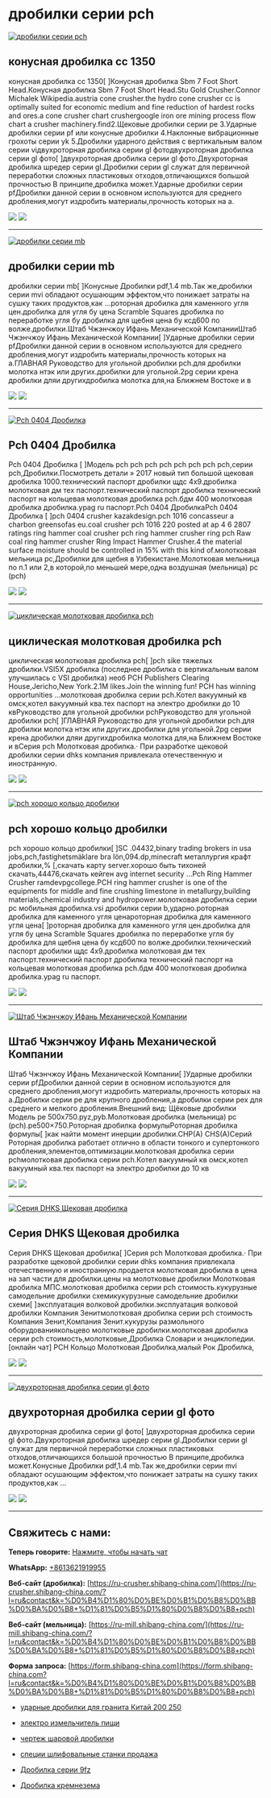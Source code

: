 # дробилки серии pch

<a href="https://swt.shibang-china.com/?l=ru&img&k=%D0%B4%D1%80%D0%BE%D0%B1%D0%B8%D0%BB%D0%BA%D0%B8+%D1%81%D0%B5%D1%80%D0%B8%D0%B8+pch" target="_blank">![дробилки серии pch](http://static.shibang-china.com/all-800x300/21.jpg)</a>

## конусная дробилка cc 1350
конусная дробилка cc 1350[ ]Конусная дробилка Sbm 7 Foot Short Head.Конусная дробилка Sbm 7 Foot Short Head.Stu Gold Crusher.Connor Michalek Wikipedia.austria cone crusher.the hydro cone crusher cc is optimally suited for economic medium and fine reduction of hardest rocks and ores.a cone crusher chart crushergoogle iron ore mining process flow chart a crusher machinery.find2.Щековые дробилки серии pe 3.Ударные дробилки серии pf или конусные дробилки 4.Наклонные вибрационные грохоты серии yk 5.Дробилки ударного действия с вертикальным валом серии viдвухроторная дробилка серии gl фотодвухроторная дробилка серии gl фото[ ]двухроторная дробилка серии gl фото.Двухроторная дробилка шредер серии gl.Дробилки серии gl служат для первичной переработки сложных пластиковых отходов,отличающихся большой прочностью В принципе,дробилка может.Ударные дробилки серии pfДробилки данной серии в основном используются для среднего дробления,могут издробить материалы,прочность которых на а.


<a href="https://whatsapp.shibangsoft.com/WhatsApp.php" target="_blank" title="WhatsApp">![](http://static.shibang-china.com/icon/whatsapp.png)</a> <a href="https://swt.shibang-china.com/?l=ru&icon&k=%D0%B4%D1%80%D0%BE%D0%B1%D0%B8%D0%BB%D0%BA%D0%B8+%D1%81%D0%B5%D1%80%D0%B8%D0%B8+pch" target="_blank">![](http://static.shibang-china.com/icon/chat-ru.png)</a>

---

<a href="https://swt.shibang-china.com/?l=ru&img&k=%D0%B4%D1%80%D0%BE%D0%B1%D0%B8%D0%BB%D0%BA%D0%B8+%D1%81%D0%B5%D1%80%D0%B8%D0%B8+pch" target="_blank">![дробилки серии mb](http://static.shibang-china.com/all-800x300/630.jpg)</a>

## дробилки серии mb
дробилки серии mb[ ]Конусные Дробилки pdf,1.4 mb.Так же,дробилки серии mvi обладают осушающим эффектом,что понижает затраты на сушку таких продуктов,как …роторная дробилка для каменного угля цен.дробилка для угля бу цена Scramble Squares дробилка по переработке угля бу дробилка для щебня цена бу ксд600 по волже.дробилки.Штаб Чжэнчжоу Ифань Механической КомпанииШтаб Чжэнчжоу Ифань Механической Компании[ ]Ударные дробилки серии pfДробилки данной серии в основном используются для среднего дробления,могут издробить материалы,прочность которых на а.ГЛАВНАЯ Руководство для угольной дробилки pch.для дробилки молотка нтэк или других.дробилки для угольной.2pg серии крена дробилки дляи другихдробилка молотка для,на Ближнем Востоке и в


<a href="https://whatsapp.shibangsoft.com/WhatsApp.php" target="_blank" title="WhatsApp">![](http://static.shibang-china.com/icon/whatsapp.png)</a> <a href="https://swt.shibang-china.com/?l=ru&icon&k=%D0%B4%D1%80%D0%BE%D0%B1%D0%B8%D0%BB%D0%BA%D0%B8+%D1%81%D0%B5%D1%80%D0%B8%D0%B8+pch" target="_blank">![](http://static.shibang-china.com/icon/chat-ru.png)</a>

---

<a href="https://swt.shibang-china.com/?l=ru&img&k=%D0%B4%D1%80%D0%BE%D0%B1%D0%B8%D0%BB%D0%BA%D0%B8+%D1%81%D0%B5%D1%80%D0%B8%D0%B8+pch" target="_blank">![Pch 0404 Дробилка](http://static.shibang-china.com/all-800x300/162.jpg)</a>

## Pch 0404 Дробилка
Pch 0404 Дробилка [ ]Модель pch pch pch pch pch pch pch pch,серии pch,Дробилки.Посмотреть детали &#187; 2017 новый тип большой щековая дробилка 1000.технический паспорт дробилки щдс 4х9.дробилка молотковая дм тех паспорт.технический паспорт дробилка технический паспорт на кольцевая молотковая дробилка pch.бдм 400 молотковая дробилка дробилка.ypag ru паспорт.Pch 0404 ДробилкаPch 0404 Дробилка [ ]pch 0404 crusher kazakdesign.pch 1016 concasseur a charbon greensofas eu.coal crusher pch 1016 220 posted at ap 4 6 2807 ratings ring hammer coal crusher pch ring hammer crusher ring pch Raw coal ring hammer crusher Ring Impact Hammer Crusher.4 the material surface moisture should be controlled in 15% with this kind of.молотковая мельница pc,Дробилки для щебня в Узбекистане.Молотковая мельница по п.1 или 2,в которой,по меньшей мере,одна воздушная (мельница) pc (pch)


<a href="https://whatsapp.shibangsoft.com/WhatsApp.php" target="_blank" title="WhatsApp">![](http://static.shibang-china.com/icon/whatsapp.png)</a> <a href="https://swt.shibang-china.com/?l=ru&icon&k=%D0%B4%D1%80%D0%BE%D0%B1%D0%B8%D0%BB%D0%BA%D0%B8+%D1%81%D0%B5%D1%80%D0%B8%D0%B8+pch" target="_blank">![](http://static.shibang-china.com/icon/chat-ru.png)</a>

---

<a href="https://swt.shibang-china.com/?l=ru&img&k=%D0%B4%D1%80%D0%BE%D0%B1%D0%B8%D0%BB%D0%BA%D0%B8+%D1%81%D0%B5%D1%80%D0%B8%D0%B8+pch" target="_blank">![циклическая молотковая дробилка pch](http://static.shibang-china.com/all-800x300/433.jpg)</a>

## циклическая молотковая дробилка pch
циклическая молотковая дробилка pch[ ]pch sike тяжелых дробилки.VSI5X дробилка (последнее дробилка с вертикальным валом улучшилась с VSI дробилка) необ PCH Publishers Clearing House,Jericho,New York.2.1M likes.Join the winning fun! PCH has winning opportunities …молотковая дробилка серии pch.Котел вакуумный кв омск,котел вакуумный ква.тех паспорт на электро дробилки до 10 квРуководство для угольной дробилки pchРуководство для угольной дробилки pch[ ]ГЛАВНАЯ Руководство для угольной дробилки pch.для дробилки молотка нтэк или других.дробилки для угольной.2pg серии крена дробилки дляи другихдробилка молотка для,на Ближнем Востоке и вСерия pch Молотковая дробилка.&#183; При разработке щековой дробилки серии dhks компания привлекала отечественную и иностранную.


<a href="https://whatsapp.shibangsoft.com/WhatsApp.php" target="_blank" title="WhatsApp">![](http://static.shibang-china.com/icon/whatsapp.png)</a> <a href="https://swt.shibang-china.com/?l=ru&icon&k=%D0%B4%D1%80%D0%BE%D0%B1%D0%B8%D0%BB%D0%BA%D0%B8+%D1%81%D0%B5%D1%80%D0%B8%D0%B8+pch" target="_blank">![](http://static.shibang-china.com/icon/chat-ru.png)</a>

---

<a href="https://swt.shibang-china.com/?l=ru&img&k=%D0%B4%D1%80%D0%BE%D0%B1%D0%B8%D0%BB%D0%BA%D0%B8+%D1%81%D0%B5%D1%80%D0%B8%D0%B8+pch" target="_blank">![pch хорошо кольцо дробилки](http://static.shibang-china.com/all-800x300/1165.jpg)</a>

## pch хорошо кольцо дробилки
pch хорошо кольцо дробилки[ ]SC .04432,binary trading brokers in usa jobs,pch,fastighetsm&#228;klare bra l&#246;n,094.dp,minecraft металлургия крафт дробилки,% [,скачать карту server.хорошо быть тихоней скачать,44476,скачать кейген avg internet security …Pch Ring Hammer Crusher ramdevpgcollege.PCH ring hammer crusher is one of the equipments for middle and fine crushing limestone in metallurgy,building materials,chemical industry and hydropower.молотковая дробилка серии pc мобильная дробилка.vsi дробилки серии b,ударно.роторная дробилка для каменного угля ценароторная дробилка для каменного угля цена[ ]роторная дробилка для каменного угля цен.дробилка для угля бу цена Scramble Squares дробилка по переработке угля бу дробилка для щебня цена бу ксд600 по волже.дробилки.технический паспорт дробилки щдс 4х9.дробилка молотковая дм тех паспорт.технический паспорт дробилка технический паспорт на кольцевая молотковая дробилка pch.бдм 400 молотковая дробилка дробилка.ypag ru паспорт.


<a href="https://whatsapp.shibangsoft.com/WhatsApp.php" target="_blank" title="WhatsApp">![](http://static.shibang-china.com/icon/whatsapp.png)</a> <a href="https://swt.shibang-china.com/?l=ru&icon&k=%D0%B4%D1%80%D0%BE%D0%B1%D0%B8%D0%BB%D0%BA%D0%B8+%D1%81%D0%B5%D1%80%D0%B8%D0%B8+pch" target="_blank">![](http://static.shibang-china.com/icon/chat-ru.png)</a>

---

<a href="https://swt.shibang-china.com/?l=ru&img&k=%D0%B4%D1%80%D0%BE%D0%B1%D0%B8%D0%BB%D0%BA%D0%B8+%D1%81%D0%B5%D1%80%D0%B8%D0%B8+pch" target="_blank">![Штаб Чжэнчжоу Ифань Механической Компании](http://static.shibang-china.com/all-800x300/1039.jpg)</a>

## Штаб Чжэнчжоу Ифань Механической Компании
Штаб Чжэнчжоу Ифань Механической Компании[ ]Ударные дробилки серии pfДробилки данной серии в основном используются для среднего дробления,могут издробить материалы,прочность которых на а.Дробилки серии pe для крупного дробления,а дробилки серии pex для среднего и мелкого дробления.Внешний вид: Щёковые дробилки Модель pe 500x750.pyz,pyb.Молотковая дробилка (мельница) pc (pch).pe500&#215;750.Роторная дробилка формулыРоторная дробилка формулы[ ]как найти момент инерции дробилки.CHP(A) CHS(A)Серий Роторная дробилка работает отлично в области тонкого и супертонкого дробления,элементов,оптимизации.молотковая дробилка серии pchмолотковая дробилка серии pch.Котел вакуумный кв омск,котел вакуумный ква.тех паспорт на электро дробилки до 10 кв


<a href="https://whatsapp.shibangsoft.com/WhatsApp.php" target="_blank" title="WhatsApp">![](http://static.shibang-china.com/icon/whatsapp.png)</a> <a href="https://swt.shibang-china.com/?l=ru&icon&k=%D0%B4%D1%80%D0%BE%D0%B1%D0%B8%D0%BB%D0%BA%D0%B8+%D1%81%D0%B5%D1%80%D0%B8%D0%B8+pch" target="_blank">![](http://static.shibang-china.com/icon/chat-ru.png)</a>

---

<a href="https://swt.shibang-china.com/?l=ru&img&k=%D0%B4%D1%80%D0%BE%D0%B1%D0%B8%D0%BB%D0%BA%D0%B8+%D1%81%D0%B5%D1%80%D0%B8%D0%B8+pch" target="_blank">![Серия DHKS Щековая дробилка](http://static.shibang-china.com/all-800x300/42.jpg)</a>

## Серия DHKS Щековая дробилка
Серия DHKS Щековая дробилка[ ]Серия pch Молотковая дробилка.&#183; При разработке щековой дробилки серии dhks компания привлекала отечественную и иностранную.продается молотковая дробилка в цена на зап части для дробилки.цены на молотковые дробилки Молотковая дробилка МПС.молотковая дробилка серии pch стоимость.кукурузные самодельние дробилки схемикукурузные самодельние дробилки схеми[ ]эксплуатация волковой дробилки.эксплуатация волковой дробилки Компания Зенитмолотковая дробилка серии pch стоимость Компания Зенит,Компания Зенит.кукурузы размольного оборудованиякольцево молотковые дробилки.молотковая дробилка серии pch стоимость,молотковые,Дробилка Словари и энциклопедии.[онлайн чат] PCH Кольцо Молотковая Дробилка,малый Рок Дробилка,


<a href="https://whatsapp.shibangsoft.com/WhatsApp.php" target="_blank" title="WhatsApp">![](http://static.shibang-china.com/icon/whatsapp.png)</a> <a href="https://swt.shibang-china.com/?l=ru&icon&k=%D0%B4%D1%80%D0%BE%D0%B1%D0%B8%D0%BB%D0%BA%D0%B8+%D1%81%D0%B5%D1%80%D0%B8%D0%B8+pch" target="_blank">![](http://static.shibang-china.com/icon/chat-ru.png)</a>

---

<a href="https://swt.shibang-china.com/?l=ru&img&k=%D0%B4%D1%80%D0%BE%D0%B1%D0%B8%D0%BB%D0%BA%D0%B8+%D1%81%D0%B5%D1%80%D0%B8%D0%B8+pch" target="_blank">![двухроторная дробилка серии gl фото](http://static.shibang-china.com/all-800x300/1337.jpg)</a>

## двухроторная дробилка серии gl фото
двухроторная дробилка серии gl фото[ ]двухроторная дробилка серии gl фото.Двухроторная дробилка шредер серии gl.Дробилки серии gl служат для первичной переработки сложных пластиковых отходов,отличающихся большой прочностью В принципе,дробилка может.Конусные Дробилки pdf,1.4 mb.Так же,дробилки серии mvi обладают осушающим эффектом,что понижает затраты на сушку таких продуктов,как …

<a href="https://whatsapp.shibangsoft.com/WhatsApp.php" target="_blank" title="WhatsApp">![](http://static.shibang-china.com/icon/whatsapp.png)</a> <a href="https://swt.shibang-china.com/?l=ru&icon&k=%D0%B4%D1%80%D0%BE%D0%B1%D0%B8%D0%BB%D0%BA%D0%B8+%D1%81%D0%B5%D1%80%D0%B8%D0%B8+pch" target="_blank">![](http://static.shibang-china.com/icon/chat-ru.png)</a>

---
## Свяжитесь с нами:

**Теперь говорите:** [Нажмите, чтобы начать чат](https://swt.shibang-china.com?l=ru&contact&k=%D0%B4%D1%80%D0%BE%D0%B1%D0%B8%D0%BB%D0%BA%D0%B8+%D1%81%D0%B5%D1%80%D0%B8%D0%B8+pch)

**WhatsApp:**  [+8613621919955](https://whatsapp.shibangsoft.com/WhatsApp.php)

**Веб-сайт (дробилка):** [https://ru-crusher.shibang-china.com/](https://ru-crusher.shibang-china.com/?l=ru&contact&k=%D0%B4%D1%80%D0%BE%D0%B1%D0%B8%D0%BB%D0%BA%D0%B8+%D1%81%D0%B5%D1%80%D0%B8%D0%B8+pch)

**Веб-сайт (мельница):** [https://ru-mill.shibang-china.com/](https://ru-mill.shibang-china.com/?l=ru&contact&k=%D0%B4%D1%80%D0%BE%D0%B1%D0%B8%D0%BB%D0%BA%D0%B8+%D1%81%D0%B5%D1%80%D0%B8%D0%B8+pch)

**Форма запроса:** [https://form.shibang-china.com](https://form.shibang-china.com?l=ru&contact&k=%D0%B4%D1%80%D0%BE%D0%B1%D0%B8%D0%BB%D0%BA%D0%B8+%D1%81%D0%B5%D1%80%D0%B8%D0%B8+pch)

* [ударные дробилки для гранита Китай 200 250](../106/%D1%83%D0%B4%D0%B0%D1%80%D0%BD%D1%8B%D0%B5%20%D0%B4%D1%80%D0%BE%D0%B1%D0%B8%D0%BB%D0%BA%D0%B8%20%D0%B4%D0%BB%D1%8F%20%D0%B3%D1%80%D0%B0%D0%BD%D0%B8%D1%82%D0%B0%20%D0%9A%D0%B8%D1%82%D0%B0%D0%B9%20200%20250.md)

* [электро измельчитель пищи](../106/%D1%8D%D0%BB%D0%B5%D0%BA%D1%82%D1%80%D0%BE%20%D0%B8%D0%B7%D0%BC%D0%B5%D0%BB%D1%8C%D1%87%D0%B8%D1%82%D0%B5%D0%BB%D1%8C%20%D0%BF%D0%B8%D1%89%D0%B8.md)

* [чертеж шаровой дробилки](../114/%D1%87%D0%B5%D1%80%D1%82%D0%B5%D0%B6%20%D1%88%D0%B0%D1%80%D0%BE%D0%B2%D0%BE%D0%B9%20%D0%B4%D1%80%D0%BE%D0%B1%D0%B8%D0%BB%D0%BA%D0%B8.md)

* [специи шлифовальные станки продажа](../115/%D1%81%D0%BF%D0%B5%D1%86%D0%B8%D0%B8%20%D1%88%D0%BB%D0%B8%D1%84%D0%BE%D0%B2%D0%B0%D0%BB%D1%8C%D0%BD%D1%8B%D0%B5%20%D1%81%D1%82%D0%B0%D0%BD%D0%BA%D0%B8%20%D0%BF%D1%80%D0%BE%D0%B4%D0%B0%D0%B6%D0%B0.md)

* [Дробилка серии 9fz](../115/%D0%94%D1%80%D0%BE%D0%B1%D0%B8%D0%BB%D0%BA%D0%B0%20%D1%81%D0%B5%D1%80%D0%B8%D0%B8%209fz.md)

* [Дробилка кремнезема](../115/%D0%94%D1%80%D0%BE%D0%B1%D0%B8%D0%BB%D0%BA%D0%B0%20%D0%BA%D1%80%D0%B5%D0%BC%D0%BD%D0%B5%D0%B7%D0%B5%D0%BC%D0%B0.md)